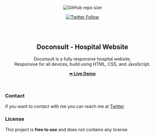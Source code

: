 <div align="center">
  
  ![GitHub repo size](https://img.shields.io/github/repo-size/johnelsaphiree/doconsult)

[![Twitter Follow](https://img.shields.io/twitter/follow/johnelsaphire?style=social)](https://twitter.com/intent/follow?screen_name=johnelsaphire)

  <br />
  <br />

  <h2 align="center">Doconsult - Hospital Website</h2>

Doconsult is a fully responsive hospital website, <br />Responsive for all devices, build using HTML, CSS, and JavaScript.

<a href="https://johnelsaphiree.github.io/doconsult/"><strong>➥ Live Demo</strong></a>

</div>

<br />

### Contact

If you want to contact with me you can reach me at [Twitter](https://www.twitter.com/johnelsaphire).

### License

This project is **free to use** and does not contains any license.
